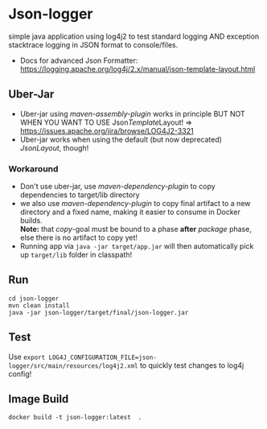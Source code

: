 # Json-logger
simple java application using log4j2 to test standard logging AND exception stacktrace logging in JSON format to console/files.
- Docs for advanced Json Formatter: https://logging.apache.org/log4j/2.x/manual/json-template-layout.html

## Uber-Jar
- Uber-jar using *maven-assembly-plugin* works in principle BUT NOT WHEN YOU WANT TO USE Json*Template*Layout!  => https://issues.apache.org/jira/browse/LOG4J2-3321
- Uber-jar works when using the default (but now deprecated) *JsonLayout*, though!

### Workaround
- Don't use uber-jar, use *maven-dependency-plugin* to copy dependencies to target/lib directory
- we also use *maven-dependency-plugin* to copy final artifact to a new directory and a fixed name, making it easier to consume in Docker builds.  
  **Note:**  that *copy*-goal must be bound to a phase **after** *package* phase, else there is no artifact to copy yet!
- Running app via `java -jar target/app.jar` will then automatically pick up `target/lib` folder in classpath!

## Run
```
cd json-logger
mvn clean install
java -jar json-logger/target/final/json-logger.jar 
```

## Test
Use `export LOG4J_CONFIGURATION_FILE=json-logger/src/main/resources/log4j2.xml` to quickly test changes to log4j config!

## Image Build
```
docker build -t json-logger:latest  .
```